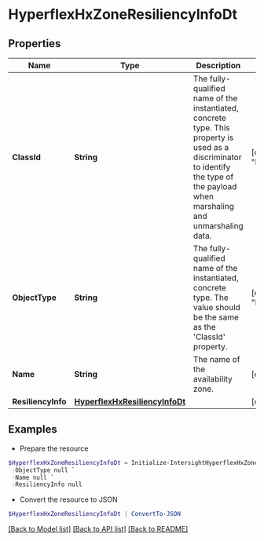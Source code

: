 # HyperflexHxZoneResiliencyInfoDt
## Properties

Name | Type | Description | Notes
------------ | ------------- | ------------- | -------------
**ClassId** | **String** | The fully-qualified name of the instantiated, concrete type. This property is used as a discriminator to identify the type of the payload when marshaling and unmarshaling data. | [default to "hyperflex.HxZoneResiliencyInfoDt"]
**ObjectType** | **String** | The fully-qualified name of the instantiated, concrete type. The value should be the same as the &#39;ClassId&#39; property. | [default to "hyperflex.HxZoneResiliencyInfoDt"]
**Name** | **String** | The name of the availability zone. | [optional] [readonly] 
**ResiliencyInfo** | [**HyperflexHxResiliencyInfoDt**](HyperflexHxResiliencyInfoDt.md) |  | [optional] 

## Examples

- Prepare the resource
```powershell
$HyperflexHxZoneResiliencyInfoDt = Initialize-IntersightHyperflexHxZoneResiliencyInfoDt  -ClassId null `
 -ObjectType null `
 -Name null `
 -ResiliencyInfo null
```

- Convert the resource to JSON
```powershell
$HyperflexHxZoneResiliencyInfoDt | ConvertTo-JSON
```

[[Back to Model list]](../README.md#documentation-for-models) [[Back to API list]](../README.md#documentation-for-api-endpoints) [[Back to README]](../README.md)

